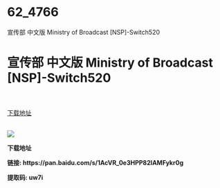 # 62_4766
宣传部 中文版 Ministry of Broadcast [NSP]-Switch520
# 宣传部 中文版 Ministry of Broadcast [NSP]-Switch520
 <br/></br>
[下载地址](https://www.switch520.cc/article/4766 "下载地址")
<br/></br>

<p><strong><span><img src="https://s1.ax1x.com/2020/05/27/tElrY8.jpg"></span></strong></p>
<p><strong><span>下载地址</span></strong></p>
<p><strong><span>链接: https://pan.baidu.com/s/1AcVR_0e3HPP82IAMFykr0g&nbsp;</span></strong></p>
<p><strong><span>提取码: uw7i</span></strong></p>
<p></p>
